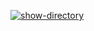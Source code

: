 [![show-directory](https://github.com/zhdanovandrey4207/hexlet-my-first-workflow/actions/workflows/show-directory.yml/badge.svg?branch=main&event=status)](https://github.com/zhdanovandrey4207/hexlet-my-first-workflow/actions/workflows/show-directory.yml)
